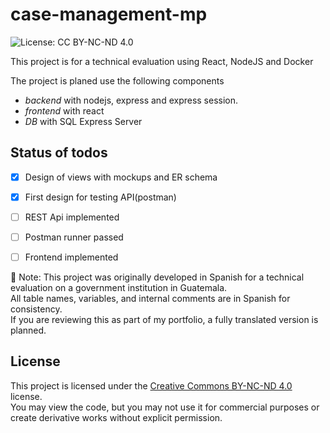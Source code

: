 # case-management-mp
![License: CC BY-NC-ND 4.0](https://img.shields.io/badge/License-CC%20BY--NC--ND%204.0-lightgrey.svg)


This project is for a technical evaluation using React, NodeJS and Docker


The project is planed use the following components
- *backend* with nodejs, express and express session.
- *frontend* with react
- *DB* with SQL Express Server


## Status of todos
- [x] Design of views with mockups and ER schema
- [x] First design for testing API(postman)
- [ ] REST Api implemented
- [ ] Postman runner passed
- [ ] Frontend implemented
 


📝 Note:
This project was originally developed in Spanish for a technical evaluation on a government institution in Guatemala.  
All table names, variables, and internal comments are in Spanish for consistency.  
If you are reviewing this as part of my portfolio, a fully translated version is planned.

## License

This project is licensed under the [Creative Commons BY-NC-ND 4.0](https://creativecommons.org/licenses/by-nc-nd/4.0/) license.  
You may view the code, but you may not use it for commercial purposes or create derivative works without explicit permission.